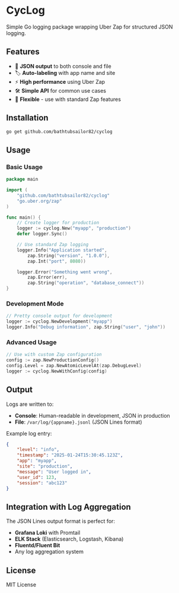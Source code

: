 # CycLog

Simple Go logging package wrapping Uber Zap for structured JSON logging.

## Features

- 📄 **JSON output** to both console and file
- 🏷️ **Auto-labeling** with app name and site
- ⚡ **High performance** using Uber Zap
- 🛠️ **Simple API** for common use cases
- 🔧 **Flexible** - use with standard Zap features

## Installation

```bash
go get github.com/bathtubsailor82/cyclog
```

## Usage

### Basic Usage

```go
package main

import (
    "github.com/bathtubsailor82/cyclog"
    "go.uber.org/zap"
)

func main() {
    // Create logger for production
    logger := cyclog.New("myapp", "production")
    defer logger.Sync()

    // Use standard Zap logging
    logger.Info("Application started",
        zap.String("version", "1.0.0"),
        zap.Int("port", 8080))

    logger.Error("Something went wrong",
        zap.Error(err),
        zap.String("operation", "database_connect"))
}
```

### Development Mode

```go
// Pretty console output for development
logger := cyclog.NewDevelopment("myapp")
logger.Info("Debug information", zap.String("user", "john"))
```

### Advanced Usage

```go
// Use with custom Zap configuration
config := zap.NewProductionConfig()
config.Level = zap.NewAtomicLevelAt(zap.DebugLevel)
logger := cyclog.NewWithConfig(config)
```

## Output

Logs are written to:
- **Console**: Human-readable in development, JSON in production
- **File**: `/var/log/{appname}.jsonl` (JSON Lines format)

Example log entry:
```json
{
    "level": "info",
    "timestamp": "2025-01-24T15:30:45.123Z",
    "app": "myapp",
    "site": "production",
    "message": "User logged in",
    "user_id": 123,
    "session": "abc123"
}
```

## Integration with Log Aggregation

The JSON Lines output format is perfect for:
- **Grafana Loki** with Promtail
- **ELK Stack** (Elasticsearch, Logstash, Kibana)
- **Fluentd/Fluent Bit**
- Any log aggregation system

## License

MIT License
